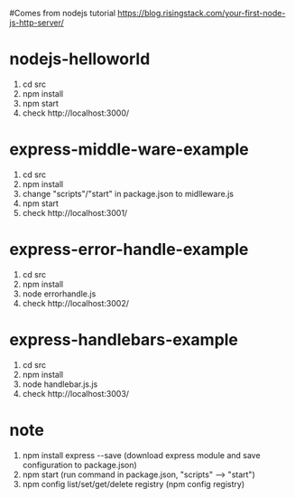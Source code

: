 #Comes from nodejs tutorial
https://blog.risingstack.com/your-first-node-js-http-server/

# nodejs-helloworld
1. cd src
2. npm install
3. npm start
4. check http://localhost:3000/

# express-middle-ware-example
1. cd src
2. npm install
3. change "scripts"/"start" in package.json to midlleware.js
4. npm start
5. check http://localhost:3001/

# express-error-handle-example
1. cd src
2. npm install
3. node errorhandle.js
4. check http://localhost:3002/

# express-handlebars-example
1. cd src
2. npm install
3. node handlebar.js.js
4. check http://localhost:3003/


# note
1. npm install express --save (download express module and save configuration to package.json)
2. npm start (run command in package.json, "scripts" --> "start")
3. npm config list/set/get/delete registry (npm config registry)


